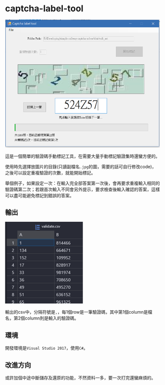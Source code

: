# captcha-label-tool

![image](./readme_img/1.PNG)

這是一個簡單的驗證碼手動標記工具，在需要大量手動標記驗證集時還蠻方便的。

使用時先選擇放圖片的目錄(只讀副檔名```.jpg```的圖，需要的話可自行修改code)，之後可以設定重複驗證的次數，就能開始標記。

舉個例子，如果設定一次：在輸入完全部答案第一次後，會再要求重複輸入相同的驗證碼第二次；若跟首次輸入不同會另外提示，要求檢查後輸入確認的答案，這樣可以盡可能避免標記到錯誤的答案。

## 輸出

![image](./readme_img/2.PNG)

輸出的csv中，分隔符號是```,```，每1個row是一筆驗證碼，其中第1個column是檔名，第2個column則是輸入的驗證碼。


## 環境

開發環境是```Visual Studio 2017```，使用```C#```。


## 改進方向

或許加個中途中斷儲存及還原的功能，不然資料一多，要一次打完還蠻麻煩的。
